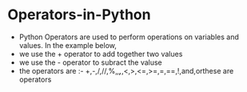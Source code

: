 # Operators-in-Python
* Python Operators are used to perform operations on variables and values. In the example below,
*  we use the + operator to add together two values
*  we use the - operator to subract the valuse
*  the operators are :- +,-,/,//,%,*,**,***,<,>,<=,>=,=,==,!,and,orthese are operators
   
